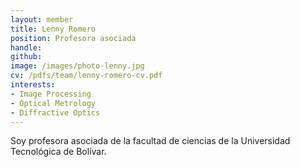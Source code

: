 ```yaml
---
layout: member
title: Lenny Romero
position: Profesora asociada
handle: 
github: 
image: /images/photo-lenny.jpg
cv: /pdfs/team/lenny-romero-cv.pdf
interests:
- Image Processing
- Optical Metrology
- Diffractive Optics
---
```


Soy profesora asociada de la facultad de ciencias de la Universidad Tecnológica de Bolívar.

